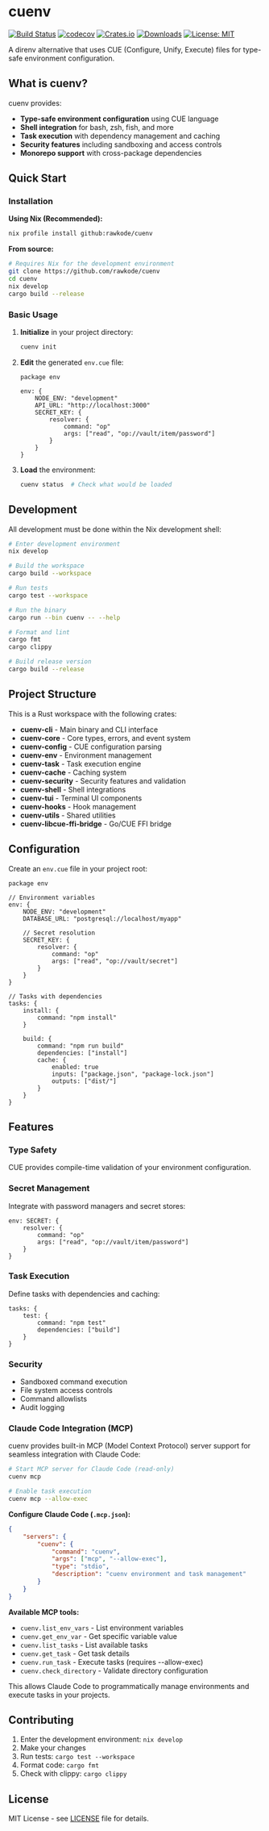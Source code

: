 # cuenv

[![Build Status](https://github.com/rawkode/cuenv/workflows/ci/badge.svg)](https://github.com/rawkode/cuenv/actions)
[![codecov](https://codecov.io/gh/rawkode/cuenv/branch/main/graph/badge.svg)](https://codecov.io/gh/rawkode/cuenv)
[![Crates.io](https://img.shields.io/crates/v/cuenv.svg)](https://crates.io/crates/cuenv)
[![Downloads](https://img.shields.io/crates/d/cuenv.svg)](https://crates.io/crates/cuenv)
[![License: MIT](https://img.shields.io/badge/License-MIT-yellow.svg)](https://opensource.org/licenses/MIT)

A direnv alternative that uses CUE (Configure, Unify, Execute) files for type-safe environment configuration.

## What is cuenv?

cuenv provides:

- **Type-safe environment configuration** using CUE language
- **Shell integration** for bash, zsh, fish, and more
- **Task execution** with dependency management and caching
- **Security features** including sandboxing and access controls
- **Monorepo support** with cross-package dependencies

## Quick Start

### Installation

**Using Nix (Recommended):**

```bash
nix profile install github:rawkode/cuenv
```

**From source:**

```bash
# Requires Nix for the development environment
git clone https://github.com/rawkode/cuenv
cd cuenv
nix develop
cargo build --release
```

### Basic Usage

1. **Initialize** in your project directory:

   ```bash
   cuenv init
   ```

2. **Edit** the generated `env.cue` file:

   ```cue
   package env

   env: {
       NODE_ENV: "development"
       API_URL: "http://localhost:3000"
       SECRET_KEY: {
           resolver: {
               command: "op"
               args: ["read", "op://vault/item/password"]
           }
       }
   }
   ```

3. **Load** the environment:
   ```bash
   cuenv status  # Check what would be loaded
   ```

## Development

All development must be done within the Nix development shell:

```bash
# Enter development environment
nix develop

# Build the workspace
cargo build --workspace

# Run tests
cargo test --workspace

# Run the binary
cargo run --bin cuenv -- --help

# Format and lint
cargo fmt
cargo clippy

# Build release version
cargo build --release
```

## Project Structure

This is a Rust workspace with the following crates:

- **cuenv-cli** - Main binary and CLI interface
- **cuenv-core** - Core types, errors, and event system
- **cuenv-config** - CUE configuration parsing
- **cuenv-env** - Environment management
- **cuenv-task** - Task execution engine
- **cuenv-cache** - Caching system
- **cuenv-security** - Security features and validation
- **cuenv-shell** - Shell integrations
- **cuenv-tui** - Terminal UI components
- **cuenv-hooks** - Hook management
- **cuenv-utils** - Shared utilities
- **cuenv-libcue-ffi-bridge** - Go/CUE FFI bridge

## Configuration

Create an `env.cue` file in your project root:

```cue
package env

// Environment variables
env: {
    NODE_ENV: "development"
    DATABASE_URL: "postgresql://localhost/myapp"

    // Secret resolution
    SECRET_KEY: {
        resolver: {
            command: "op"
            args: ["read", "op://vault/secret"]
        }
    }
}

// Tasks with dependencies
tasks: {
    install: {
        command: "npm install"
    }

    build: {
        command: "npm run build"
        dependencies: ["install"]
        cache: {
            enabled: true
            inputs: ["package.json", "package-lock.json"]
            outputs: ["dist/"]
        }
    }
}
```

## Features

### Type Safety

CUE provides compile-time validation of your environment configuration.

### Secret Management

Integrate with password managers and secret stores:

```cue
env: SECRET: {
    resolver: {
        command: "op"
        args: ["read", "op://vault/item/password"]
    }
}
```

### Task Execution

Define tasks with dependencies and caching:

```cue
tasks: {
    test: {
        command: "npm test"
        dependencies: ["build"]
    }
}
```

### Security

- Sandboxed command execution
- File system access controls
- Command allowlists
- Audit logging

### Claude Code Integration (MCP)

cuenv provides built-in MCP (Model Context Protocol) server support for seamless integration with Claude Code:

```bash
# Start MCP server for Claude Code (read-only)
cuenv mcp

# Enable task execution
cuenv mcp --allow-exec
```

**Configure Claude Code (`.mcp.json`):**

```json
{
	"servers": {
		"cuenv": {
			"command": "cuenv",
			"args": ["mcp", "--allow-exec"],
			"type": "stdio",
			"description": "cuenv environment and task management"
		}
	}
}
```

**Available MCP tools:**

- `cuenv.list_env_vars` - List environment variables
- `cuenv.get_env_var` - Get specific variable value
- `cuenv.list_tasks` - List available tasks
- `cuenv.get_task` - Get task details
- `cuenv.run_task` - Execute tasks (requires --allow-exec)
- `cuenv.check_directory` - Validate directory configuration

This allows Claude Code to programmatically manage environments and execute tasks in your projects.

## Contributing

1. Enter the development environment: `nix develop`
2. Make your changes
3. Run tests: `cargo test --workspace`
4. Format code: `cargo fmt`
5. Check with clippy: `cargo clippy`

## License

MIT License - see [LICENSE](LICENSE) file for details.
